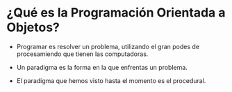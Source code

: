 # ¿Qué es la Programación Orientada a Objetos?

- Programar es resolver un problema, utilizando el gran podes de procesamiendo que tienen las computadoras.

- Un paradigma es la forma en la que enfrentas un problema.
- El paradigma que hemos visto hasta el momento es el procedural.
